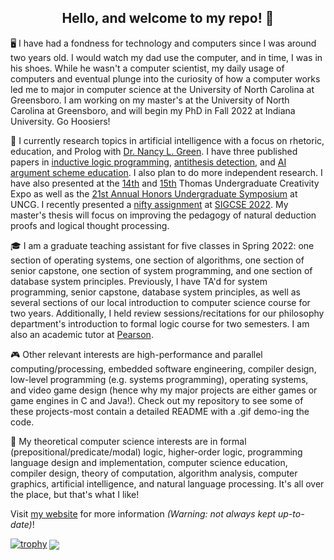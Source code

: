 <h2 style="bold;" align="center">Hello, and welcome to my repo! 👋</h2>

🖥️ I have had a fondness for technology and computers since I was around two years old. I would watch my dad use the computer, and in time, I was in his shoes. While he wasn't a computer scientist, my daily usage of computers and eventual plunge into the curiosity of how a computer works led me to major in computer science at the University of North Carolina at Greensboro. I am working on my master's at the University of North Carolina at Greensboro, and will begin my PhD in Fall 2022 at Indiana University. Go Hoosiers!

📑 I currently research topics in artificial intelligence with a focus on rhetoric, education, and Prolog with [Dr. Nancy L. Green](https://www.uncg.edu/cmp/faculty/nlgreen/). I have three published papers in [inductive logic programming](http://ceur-ws.org/Vol-2937/paper7.pdf), [antithesis detection](http://ceur-ws.org/Vol-2669/paper9.pdf), and [AI argument scheme education](http://ceur-ws.org/Vol-2669/paper5.pdf). I also plan to do more independent research. I have also presented at the [14th](https://www.youtube.com/watch?v=wS_aVPmFHoU) and [15th](https://www.youtube.com/watch?v=wS_aVPmFHoU) Thomas Undergraduate Creativity Expo as well as the [21st Annual Honors Undergraduate Symposium](https://www.youtube.com/watch?v=tuEuSlaCLjk) at UNCG. I recently presented a [nifty assignment](http://nifty.stanford.edu/2022/crotts-matzureff-ray-marching/) at [SIGCSE 2022](https://dl.acm.org/doi/10.1145/3478432.3499268). My master's thesis will focus on improving the pedagogy of natural deduction proofs and logical thought processing.

🎓 I am a graduate teaching assistant for five classes in Spring 2022: one section of operating systems, one section of algorithms, one section of senior capstone, one section of system programming, and one section of database system principles. Previously, I have TA'd for system programming, senior capstone, database system principles, as well as several sections of our local introduction to computer science course for two years. Additionally, I held review sessions/recitations for our philosophy department's introduction to formal logic course for two semesters. I am also an academic tutor at [Pearson](https://www.pearson.com/us/higher-education/products-services-institutions/smarthinking/administrators.html).
 
🎮 Other relevant interests are high-performance and parallel computing/processing, embedded software engineering, compiler design, low-level programming (e.g. systems programming), operating systems, and video game design (hence why my major projects are either games or game engines in C and Java!). Check out my repository to see some of these projects-most contain a detailed README with a .gif demo-ing the code.

📓 My theoretical computer science interests are in formal (prepositional/predicate/modal) logic, higher-order logic, programming language design and implementation, computer science education, compiler design, theory of computation, algorithm analysis, computer graphics, artificial intelligence, and natural language processing. It's all over the place, but that's what I like!

Visit [my website](https://joshuacrotts.us) for more information *(Warning: not always kept up-to-date)*!

<p align="center">

[![trophy](https://github-profile-trophy.vercel.app/?username=ryo-ma)](https://github.com/JoshuaCrotts/github-profile-trophy)
<img align="center" src="https://github-readme-stats.vercel.app/api?username=JoshuaCrotts&&show_icons=true&title_color=ffffff&icon_color=bb2acf&text_color=daf7dc&bg_color=191919">
</p>
